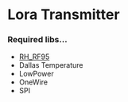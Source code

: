 # Lora Transmitter

### Required libs...
- <a href=https://www.airspayce.com/mikem/arduino/RadioHead/index.html>RH_RF95 </a>
- Dallas Temperature
- LowPower
- OneWire
- SPI
